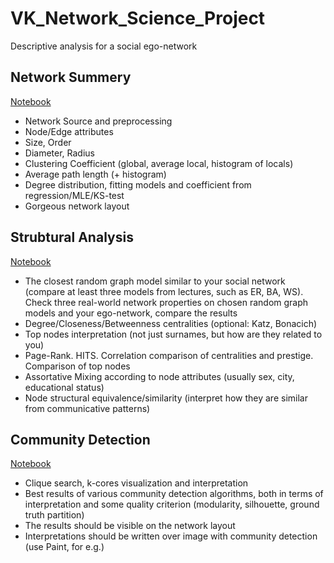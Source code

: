 # VK_Network_Science_Project

Descriptive analysis for a social ego-network

## Network Summery

[Notebook](VK_Project_1_Summery.ipynb)

* Network Source and preprocessing
* Node/Edge attributes
* Size, Order
* Diameter, Radius
* Clustering Coefficient (global, average local, histogram of locals)
* Average path length (+ histogram)
* Degree distribution, fitting models and coefficient from regression/MLE/KS-test
* Gorgeous network layout

## Strubtural Analysis

[Notebook](VK_Project_2_Structure.ipynb)

* The closest random graph model similar to your social network (compare at least three models from lectures, such as ER, BA, WS). Check three real-world network properties on chosen random graph models and your ego-network, compare the results
* Degree/Closeness/Betweenness centralities (optional: Katz, Bonacich)
* Top nodes interpretation (not just surnames, but how are they related to you)
* Page-Rank. HITS. Correlation comparison of centralities and prestige. Comparison of top nodes
* Assortative Mixing according to node attributes (usually sex, city, educational status)
* Node structural equivalence/similarity (interpret how they are similar from communicative patterns)

## Community Detection

[Notebook](VK_Project_3_Community_Detection.ipynb)

* Clique search, k-cores visualization and interpretation
* Best results of various community detection algorithms, both in terms of interpretation and some quality criterion (modularity, silhouette, ground truth partition)
* The results should be visible on the network layout
* Interpretations should be written over image with community detection (use Paint, for e.g.)
